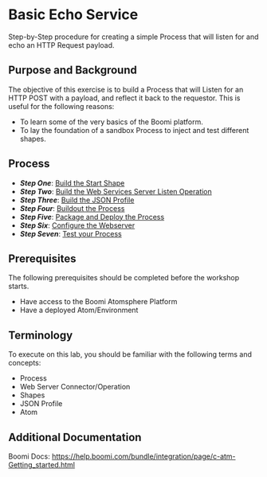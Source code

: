 # Basic Echo Service

Step-by-Step procedure for creating a simple Process that will listen for and echo an HTTP Request payload.

## Purpose and Background

The objective of this exercise is to build a Process that will Listen for an HTTP POST with a payload, and reflect it back to the requestor. This is useful for the following reasons:

- To learn some of the very basics of the Boomi platform.
- To lay the foundation of a sandbox Process to inject and test different shapes.

## Process

- ***Step One***: [Build the Start Shape](doc/echoLab.md#build-the-start-shape)
- ***Step Two***: [Build the Web Services Server Listen Operation](echoLab.md)
- ***Step Three***: [Build the JSON Profile](echoLab.md)
- ***Step Four***: [Buildout the Process](echoLab.md)
- ***Step Five***: [Package and Deploy the Process](echoLab.md)
- ***Step Six***: [Configure the Webserver](echoLab.md)
- ***Step Seven***: [Test your Process](echoLab.md)

## Prerequisites

The following prerequisites should be completed before the workshop starts.

- Have access to the Boomi Atomsphere Platform
- Have a deployed Atom/Environment

## Terminology

To execute on this lab, you should be familiar with the following terms and concepts:

- Process
- Web Server Connector/Operation
- Shapes
- JSON Profile
- Atom

## Additional Documentation

Boomi Docs: https://help.boomi.com/bundle/integration/page/c-atm-Getting_started.html

